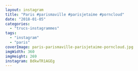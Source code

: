 ```yaml
---
layout: instagram
title: "Paris #parismaville #parisjetaime #porncloud"
date: "2018-01-05"
categories: 
  - "trucs-instagrammes"
tags: 
  - "instagram"
  - "paris"
coverImage: paris-parismaville-parisjetaime-porncloud.jpg
imgWidth: 360
imgHeight: 269
instagram: BdkwTR1AGEg
---
```

